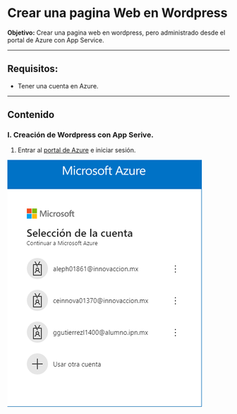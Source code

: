 # Crear una pagina Web en Wordpress
**Objetivo:** Crear una pagina web en wordpress, pero administrado desde el portal de Azure con App Service.

-------------------------

## Requisitos:
- Tener una cuenta en Azure.

---------------------------

## Contenido

### I. Creación de Wordpress con App Serive.

1. Entrar al [portal de Azure](https://portal.azure.com/) e iniciar sesión.

![](../imagenes\1_crear_pagina_web\inicio_sesion.png)

